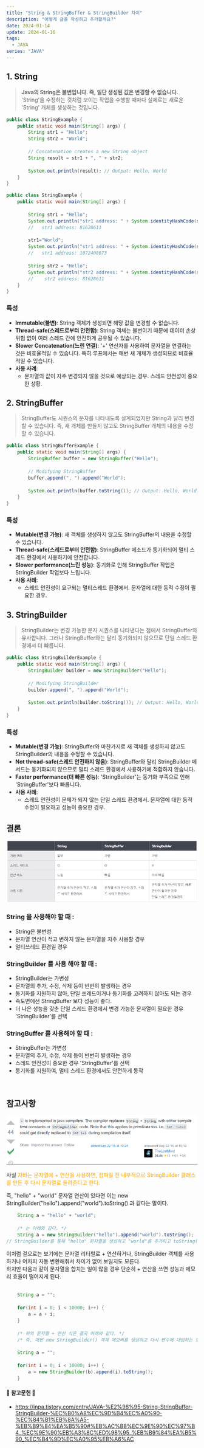 ```yaml
---
title: "String & StringBuffer & StringBuilder 차이"
description: "어떻게 글을 작성하고 추가할까요?"
date: 2024-01-14
update: 2024-01-16
tags:
  - JAVA
series: "JAVA"
---
```


## 1. String
 > **Java의 String은 불변입니다. 즉, 일단 생성된 값은 변경할 수 없습니다.** <br> 
 > 'String'을 수정하는 것처럼 보이는 작업을 수행할 때마다 실제로는 새로운 'String' 개체를 생성하는 것입니다.

```java
public class StringExample {
    public static void main(String[] args) {
        String str1 = "Hello";
        String str2 = "World";

        // Concatenation creates a new String object
        String result = str1 + ", " + str2;

        System.out.println(result); // Output: Hello, World
    }
}
```

```java
public class StringExample {
    public static void main(String[] args) {
        
        String str1 = "Hello";
        System.out.println("str1 address: " + System.identityHashCode(str1));
        //   str1 address: 81628611
        
        str1="World";
        System.out.println("str1 address: " + System.identityHashCode(str1));
        //   str1 address: 1072408673
        
        String str2 = "Hello";
        System.out.println("str2 address: " + System.identityHashCode(str2));
        //    str2 address: 81628611
    }
}
```


### 특성
- **Immutable(불변)**: String 객체가 생성되면 해당 값을 변경할 수 없습니다.<br>
- **Thread-safe(스레드로부터 안전함)**: String 객체는 불변이기 때문에 데이터 손상 위험 없이 여러 스레드 간에 안전하게 공유될 수 있습니다.<br>
- **Slower Concatenation(느린 연결)**: '+' 연산자를 사용하여 문자열을 연결하는 것은 비효율적일 수 있습니다. 특히 루프에서는 매번 새 개체가 생성되므로 비효율적일 수 있습니다.<br>
- **사용 사례**: <br>
  - 문자열의 값이 자주 변경되지 않을 것으로 예상되는 경우. 스레드 안전성이 중요한 상황.

## 2. StringBuffer
   > StringBuffer도 시퀀스의 문자를 나타내도록 설계되었지만 String과 달리 변경할 수 있습니다. 
   > 즉, 새 개체를 만들지 않고도 StringBuffer 개체의 내용을 수정할 수 있습니다.

```java
public class StringBufferExample {
    public static void main(String[] args) {
        StringBuffer buffer = new StringBuffer("Hello");

        // Modifying StringBuffer
        buffer.append(", ").append("World");

        System.out.println(buffer.toString()); // Output: Hello, World
    }
}
```

### 특성
- **Mutable(변경 가능)**: 새 객체를 생성하지 않고도 StringBuffer의 내용을 수정할 수 있습니다.
- **Thread-safe(스레드로부터 안전함)**: StringBuffer 메소드가 동기화되어 멀티 스레드 환경에서 사용하기에 안전합니다.<br>
- **Slower performance(느린 성능)**: 동기화로 인해 StringBuffer 작업은 StringBuilder 작업보다 느립니다.<br>
- **사용 사례**:<br>
  - 스레드 안전성이 요구되는 멀티스레드 환경에서. 문자열에 대한 동적 수정이 필요한 경우.

## 3. StringBuilder
   > StringBuilder는 변경 가능한 문자 시퀀스를 나타낸다는 점에서 StringBuffer와 유사합니다. 
   > 그러나 StringBuffer와는 달리 동기화되지 않으므로 단일 스레드 환경에서 더 빠릅니다.

```java
public class StringBuilderExample {
    public static void main(String[] args) {
        StringBuilder builder = new StringBuilder("Hello");

        // Modifying StringBuilder
        builder.append(", ").append("World");

        System.out.println(builder.toString()); // Output: Hello, World
    }
}
```
### 특성
- **Mutable(변경 가능)**: StringBuffer와 마찬가지로 새 객체를 생성하지 않고도 StringBuilder의 내용을 수정할 수 있습니다.
- **Not thread-safe(스레드 안전하지 않음)**: StringBuffer와 달리 StringBuilder 메서드는 동기화되지 않으므로 멀티 스레드 환경에서 사용하기에 적합하지 않습니다.
- **Faster performance(더 빠른 성능)**: 'StringBuilder'는 동기화 부족으로 인해 'StringBuffer'보다 빠릅니다.
- **사용 사례**:
  - 스레드 안전성이 문제가 되지 않는 단일 스레드 환경에서. 문자열에 대한 동적 수정이 필요하고 성능이 중요한 경우.

## 결론
![img.png](img.png)

### String 을 사용해야 할 때 :
- String은 불변성
- 문자열 연산이 적고 변하지 않는 문자열을 자주 사용할 경우
- 멀티쓰레드 환경일 경우 


### StringBuilder 를 사용 해야 할 때 :
- StringBuilder는 가변성
- 문자열의 추가, 수정, 삭제 등이 빈번히 발생하는 경우
- 동기화를 지원하지 않아, 단일 쓰레드이거나 동기화를 고려하지 않아도 되는 경우
- 속도면에선 StringBuffer 보다 성능이 좋다.
- 더 나은 성능을 갖춘 단일 스레드 환경에서 변경 가능한 문자열이 필요한 경우 'StringBuilder'를 선택

### StringBuffer 를 사용해야 할 때 :
- StringBuffer는 가변성
- 문자열의 추가, 수정, 삭제 등이 빈번히 발생하는 경우
-  스레드 안전성이 중요한 경우 'StringBuffer'를 선택
- 동기화를 지원하여, 멀티 스레드 환경에서도 안전하게 동작
<br>

## 참고사항
![img_1.png](img_1.png)

 사실 <span style="color:orange"> 자바는 문자열에 + 연산을 사용하면, 컴파일 전 내부적으로 StringBuilder 클래스를 만든 후 다시 문자열로 돌려준다고 한다.</span>

즉, "hello" + "world" 문자열 연산이 있다면 이는 new StringBuilder("hello").append("world").toString() 과 같다는 말이다.

```java
    String a = "hello" + "world";

    /* 는 아래와 같다. */
    String a = new StringBuilder("hello").append("world").toString();
// StringBuilder를 통해 "hello" 문자열을 생성하고 "world"를 추가하고 toString()을 통해 String 객체로 변환하여 반환Copy
```

이처럼 겉으로는 보기에는 문자열 리터럴로 + 연산하거나, StringBuilder 객체를 사용하거나 어차피 자동 변환해줘서 차이가 없어 보일지도 모른다.<br>
하지만 다음과 같이 문자열을 합치는 일이 많을 경우 단순히 + 연산을 쓰면 성능과 메모리 효율이 떨어지게 된다.
``` java

    String a = "";
    
    for(int i = 0; i < 10000; i++) {
        a = a + i;
    }
    
    /* 위의 문자열 + 연산 식은 결국 아래와 같다. */
    /* 즉, 매번 new StringBuilder() 객체 메모리를 생성하고 다시 변수에 대입하는 멍청한 짓거리를 하고 있는 것이다. */
    
    String a = "";
    
    for(int i = 0; i < 10000; i++) {
        a = new StringBuilder(b).append(i).toString();
    }
```


#### 📖 참고문헌 📖
- https://inpa.tistory.com/entry/JAVA-%E2%98%95-String-StringBuffer-StringBuilder-%EC%B0%A8%EC%9D%B4%EC%A0%90-%EC%84%B1%EB%8A%A5-%EB%B9%84%EA%B5%90#%EB%AC%B8%EC%9E%90%EC%97%B4_%EC%9E%90%EB%A3%8C%ED%98%95_%EB%B9%84%EA%B5%90_%EC%B4%9D%EC%A0%95%EB%A6%AC
